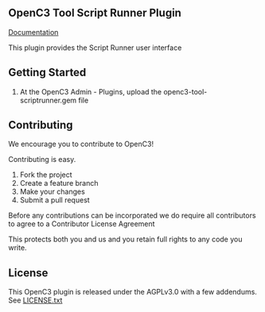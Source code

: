 ## OpenC3 Tool Script Runner Plugin

[Documentation](https://openc3.com)

This plugin provides the Script Runner user interface

## Getting Started

1.  At the OpenC3 Admin - Plugins, upload the openc3-tool-scriptrunner.gem file

## Contributing

We encourage you to contribute to OpenC3!

Contributing is easy.

1. Fork the project
2. Create a feature branch
3. Make your changes
4. Submit a pull request

Before any contributions can be incorporated we do require all contributors to agree to a Contributor License Agreement

This protects both you and us and you retain full rights to any code you write.

## License

This OpenC3 plugin is released under the AGPLv3.0 with a few addendums. See [LICENSE.txt](LICENSE.txt)
